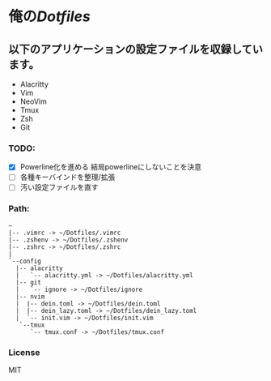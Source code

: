 # 俺の*Dotfiles*
## 以下のアプリケーションの設定ファイルを収録しています。
- Alacritty
- Vim
- NeoVim
- Tmux
- Zsh
- Git
### TODO:
- [x] Powerline化を進める 結局powerlineにしないことを決意
- [ ] 各種キーバインドを整理/拡張
- [ ] 汚い設定ファイルを直す
### Path:
```
~  
|-- .vimrc -> ~/Dotfiles/.vimrc
|-- .zshenv -> ~/Dotfiles/.zshenv
|-- .zshrc -> ~/Dotfiles/.zshrc
|
`--config
  |-- alacritty
  |   `-- alacritty.yml -> ~/Dotfiles/alacritty.yml
  |-- git
  |   `-- ignore -> ~/Dotfiles/ignore
  |-- nvim
  |  |-- dein.toml -> ~/Dotfiles/dein.toml
  |  |-- dein_lazy.toml -> ~/Dotfiles/dein_lazy.toml
  |  `-- init.vim -> ~/Dotfiles/init.vim
   `--tmux
      `-- tmux.conf -> ~/Dotfiles/tmux.conf
```
### License
MIT
